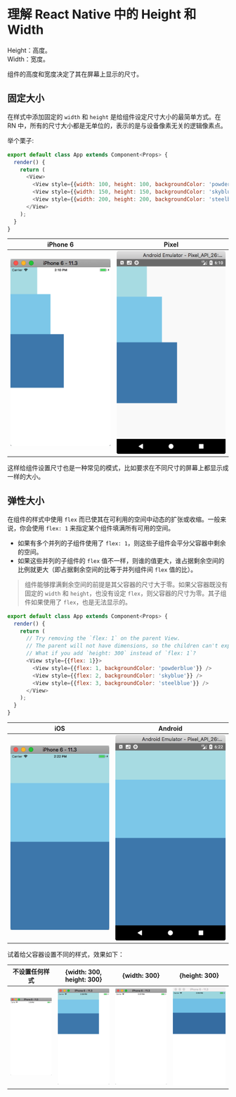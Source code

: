 # 理解 React Native 中的 Height 和 Width

Height：高度。  
Width：宽度。  

组件的高度和宽度决定了其在屏幕上显示的尺寸。

## 固定大小

在样式中添加固定的 `width` 和 `height` 是给组件设定尺寸大小的最简单方式。在 RN 中，所有的尺寸大小都是无单位的，表示的是与设备像素无关的逻辑像素点。

举个栗子:
```js
export default class App extends Component<Props> {
  render() {
    return (
      <View>
        <View style={{width: 100, height: 100, backgroundColor: 'powderblue'}}/>
        <View style={{width: 150, height: 150, backgroundColor: 'skyblue'}}/>
        <View style={{width: 200, height: 200, backgroundColor: 'steelblue'}}/>
      </View>
    );
  }
}
```

| iPhone 6 | Pixel
| -- | --
| ![](./res/iphone6.png) | ![](./res/pixel.png)

这样给组件设置尺寸也是一种常见的模式，比如要求在不同尺寸的屏幕上都显示成一样的大小。


## 弹性大小

在组件的样式中使用 `flex` 而已使其在可利用的空间中动态的扩张或收缩。一般来说，你会使用 `flex: 1` 来指定某个组件填满所有可用的空间。
* 如果有多个并列的子组件使用了 `flex: 1`，则这些子组件会平分父容器中剩余的空间。
* 如果这些并列的子组件的 `flex` 值不一样，则谁的值更大，谁占据剩余空间的比例就更大（即占据剩余空间的比等于并列组件间 `flex` 值的比）。

> 组件能够撑满剩余空间的前提是其父容器的尺寸大于零。如果父容器既没有固定的 `width` 和 `height`，也没有设定 `flex`，则父容器的尺寸为零。其子组件如果使用了 `flex`，也是无法显示的。

```js
export default class App extends Component<Props> {
  render() {
    return (
      // Try removing the `flex: 1` on the parent View.
      // The parent will not have dimensions, so the children can't expand.
      // What if you add `height: 300` instead of `flex: 1`?
      <View style={{flex: 1}}>
        <View style={{flex: 1, backgroundColor: 'powderblue'}} />
        <View style={{flex: 2, backgroundColor: 'skyblue'}} />
        <View style={{flex: 3, backgroundColor: 'steelblue'}} />
      </View>
    );
  }
}
```

| iOS | Android
| -- | --
| ![](./res/ios-flex.png) | ![](./res/android-flex.png)

试着给父容器设置不同的样式，效果如下：

| 不设置任何样式 | {width: 300, height: 300} | {width: 300} | {height: 300}
| -- | -- | -- | --
| ![](./res/ios-no-flex.png) | ![](./res/ios-width-height.png) | ![](./res/ios-width-300.png) | ![](./res/ios-height-300.png)
